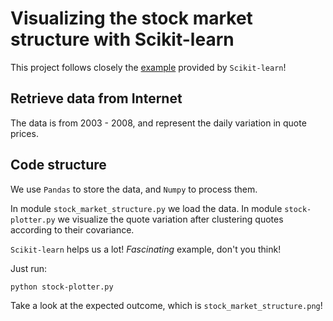 # Visualizing the stock market structure with Scikit-learn

This project follows closely the [example](https://scikit-learn.org/stable/auto_examples/applications/plot_stock_market.html#sphx-glr-auto-examples-applications-plot-stock-market-py) provided by `Scikit-learn`!

## Retrieve data from Internet

The data is from 2003 - 2008, and represent the daily variation in quote prices.

## Code structure

We use `Pandas` to store the data, and `Numpy` to process them.

In module `stock_market_structure.py` we load the data.
In module `stock-plotter.py` we visualize the quote variation after clustering quotes according to their covariance.

`Scikit-learn` helps us a lot!
*_Fascinating_* example, don't you think!

Just run:
~~~
python stock-plotter.py
~~~

Take a look at the expected outcome, which is `stock_market_structure.png`!
